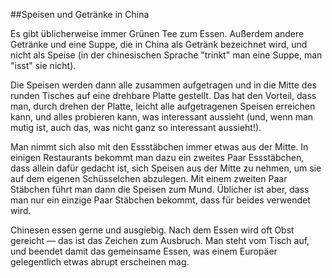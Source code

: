 ##Speisen und Getränke in China

Es gibt üblicherweise immer Grünen Tee zum Essen. Außerdem andere Getränke und eine Suppe, die in China als Getränk bezeichnet wird, und nicht als Speise (in der chinesischen Sprache "trinkt" man eine Suppe, man "isst" sie nicht).

Die Speisen werden dann alle zusammen aufgetragen und in die Mitte des runden Tisches auf eine drehbare Platte gestellt. Das hat den Vorteil, dass man, durch drehen der Platte, leicht alle aufgetragenen Speisen erreichen kann, und alles probieren kann, was interessant aussieht (und, wenn man mutig ist, auch das, was nicht ganz so interessant aussieht!).

Man nimmt sich also mit den Essstäbchen immer etwas aus der Mitte. In einigen Restaurants bekommt man dazu ein zweites Paar Essstäbchen, dass allein dafür gedacht ist, sich Speisen aus der Mitte zu nehmen, um sie auf dem eigenen Schüsselchen abzulegen. Mit einem zweiten Paar Stäbchen führt man dann die Speisen zum Mund. Üblicher ist aber, dass man nur ein einzige Paar Stäbchen bekommt, dass für beides verwendet wird.

Chinesen essen gerne und ausgiebig. Nach dem Essen wird oft Obst gereicht — das ist das Zeichen zum Ausbruch. Man steht vom Tisch auf, und beendet damit das gemeinsame Essen, was einem Europäer gelegentlich etwas abrupt erscheinen mag.

